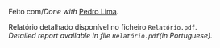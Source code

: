 Feito com/_Done with_ [Pedro Lima](https://github.com/up202108806).

Relatório detalhado disponível no ficheiro ```Relatório.pdf```.<br>
_Detailed report available in file ```Relatório.pdf```(in Portuguese)._
